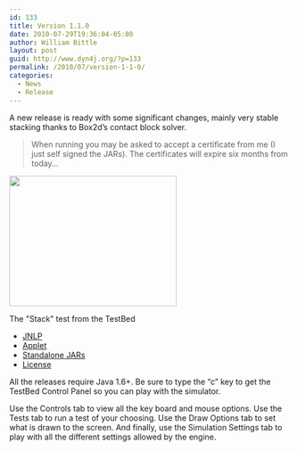 ```yaml
---
id: 133
title: Version 1.1.0
date: 2010-07-29T19:36:04-05:00
author: William Bittle
layout: post
guid: http://www.dyn4j.org/?p=133
permalink: /2010/07/version-1-1-0/
categories:
  - News
  - Release
---
```

A new release is ready with some significant changes, mainly very stable stacking thanks to Box2d&#8217;s contact block solver.

> When running you may be asked to accept a certificate from me (I just self signed the JARs). The certificates will expire six months from today&#8230;

<div id="attachment_51" style="width: 310px" class="wp-caption alignright">
  <a onclick="javascript:pageTracker._trackPageview('/downloads/files/testbed/release/v1.1.0/screenshot.png');"  href="http://www.dyn4j.org/files/testbed/release/v1.1.0/screenshot.png"><img aria-describedby="caption-attachment-51" loading="lazy" class="size-medium wp-image-51" title="TestBed Screenshot" src="http://www.dyn4j.org/files/testbed/release/v1.1.0/screenshot.png" alt="" width="300" height="234" /></a>
  
  <p id="caption-attachment-51" class="wp-caption-text">
    The "Stack" test from the TestBed
  </p>
</div>

  * <a href="http://www.dyn4j.org/files/testbed/release/v1.1.0/testbed.jnlp" target="_self">JNLP</a>
  * <a href="http://www.dyn4j.org/files/testbed/release/v1.1.0/testbed.html" target="_blank">Applet</a>
  * <a onclick="javascript:pageTracker._trackPageview('/downloads/files/testbed/release/v1.1.0/testbed.zip');"  href="http://www.dyn4j.org/files/testbed/release/v1.1.0/testbed.zip" target="_self">Standalone JARs</a>
  * <a href="http://www.dyn4j.org/files/testbed/release/v1.1.0/license.txt" target="_blank">License</a>

All the releases require Java 1.6+. Be sure to type the &#8220;c&#8221; key to get the TestBed Control Panel so you can play with the simulator.

Use the Controls tab to view all the key board and mouse options. Use the Tests tab to run a test of your choosing. Use the Draw Options tab to set what is drawn to the screen. And finally, use the Simulation Settings tab to play with all the different settings allowed by the engine.